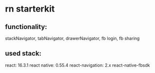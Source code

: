 # rn starterkit
## functionality: 

stackNavigator, tabNavigator, drawerNavigator, fb login, fb sharing

## used stack:
react: 16.3.1
react native: 0.55.4
react-navigation: 2.x
react-native-fbsdk
